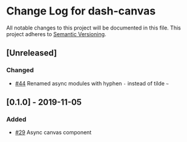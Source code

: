 # Change Log for dash-canvas
All notable changes to this project will be documented in this file.
This project adheres to [Semantic Versioning](http://semver.org/).

## [Unreleased]
### Changed
- [#44](https://github.com/plotly/dash-canvas/pull/44) Renamed async modules with hyphen `-` instead of tilde `~`

## [0.1.0] - 2019-11-05
### Added
- [#29](https://github.com/plotly/dash-canvas/pull/29) Async canvas component
